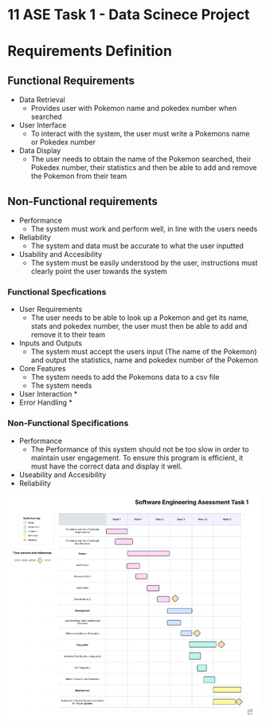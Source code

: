# 11 ASE Task 1 - Data Scinece Project

# Requirements Definition
## Functional Requirements
* Data Retrieval
    * Provides user with Pokemon name and pokedex number when searched
* User Interface
    * To interact with the system, the user must write a Pokemons name or Pokedex number
* Data Display
    * The user needs to obtain the name of the Pokemon searched, their Pokedex number, their statistics and then be able to add and remove the Pokemon from their team

## Non-Functional requirements
* Performance
    * The system must work and perform well, in line with the users needs
* Reliability
    * The system and data must be accurate to what the user inputted
* Usability and Accesibility
    * The system must be easily understood by the user, instructions must clearly point the user towards the system

### Functional Specfications
* User Requirements
    * The user needs to be able to look up a Pokemon and get its name, stats and pokedex number, the user must then be able to add and remove it to their team
* Inputs and Outputs
    * The system must accept the users input (The name of the Pokemon) and output the statistics, name and pokedex number of the Pokemon
* Core Features
    * The system needs to add the Pokemons data to a csv file
    * The system needs
* User Interaction
    * 
* Error Handling
    * 

### Non-Functional Specifications
* Performance
    * The Performance of this system should not be too slow in order to maintain user engagement. To ensure this program is efficient, it must have the correct data and display it well.
* Useability and Accesibility
* Reliability


![alt test](gantt_chart.png "Gantt chart")